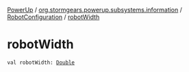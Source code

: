 [PowerUp](../../index.md) / [org.stormgears.powerup.subsystems.information](../index.md) / [RobotConfiguration](index.md) / [robotWidth](./robot-width.md)

# robotWidth

`val robotWidth: `[`Double`](https://kotlinlang.org/api/latest/jvm/stdlib/kotlin/-double/index.html)